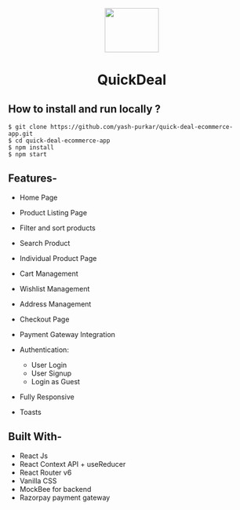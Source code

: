 <div align="center">
<img src="https://i.ibb.co/f4VvsJx/logo.png" width="110" height="90"/>

# QuickDeal

</div>

## How to install and run locally ?

```
$ git clone https://github.com/yash-purkar/quick-deal-ecommerce-app.git
$ cd quick-deal-ecommerce-app
$ npm install
$ npm start
```

## **Features-**

- Home Page
- Product Listing Page
- Filter and sort products
- Search Product
- Individual Product Page
- Cart Management
- Wishlist Management
- Address Management
- Checkout Page
- Payment Gateway Integration
- Authentication:

  - User Login
  - User Signup
  - Login as Guest

- Fully Responsive
- Toasts

## **Built With-**

- React Js
- React Context API + useReducer
- React Router v6
- Vanilla CSS
- MockBee for backend
- Razorpay payment gateway
